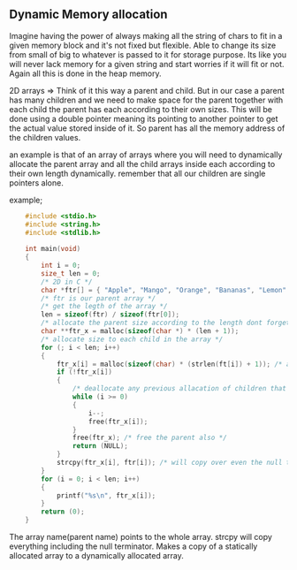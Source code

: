 ## Dynamic Memory allocation
Imagine having the power of always making all the string of chars to fit in a given memory block and it's not fixed but flexible.
Able to change its size from small of big to whatever is passed to it for storage purpose.
Its like you will never lack memory for a given string and start worries if it will fit or not.
Again all this is done in the heap memory.

2D arrays => Think of it this way a parent and child.
But in our case a parent has many children and we need to make space for the parent together with each child the parent has each according to their own sizes.
This will be done using a double pointer meaning its pointing to another pointer to get the actual value stored inside of it.
So parent has all the memory address of the children values.

an example is that of an array of arrays where you will need to dynamically allocate the parent array and all the child arrays inside each according to their own length dynamically.
remember that all our children are single pointers alone.

example;
```c
    #include <stdio.h>
    #include <string.h>
    #include <stdlib.h>
    
    int main(void)
    {
        int i = 0;
        size_t len = 0;
        /* 2D in C */
        char *ftr[] = { "Apple", "Mango", "Orange", "Bananas", "Lemon" };
        /* ftr is our parent array */
        /* get the legth of the array */
        len = sizeof(ftr) / sizeof(ftr[0]);
        /* allocate the parent size according to the length dont forget to add the null terminator */
        char **ftr_x = malloc(sizeof(char *) * (len + 1));
        /* allocate size to each child in the array */
        for (; i < len; i++)
        {
            ftr_x[i] = malloc(sizeof(char) * (strlen(ft[i]) + 1)); /* add the null terminator */
            if (!ftr_x[i])
            {
                /* deallocate any previous allacation of children that were either succeful */
                while (i >= 0)
                {
                    i--;
                    free(ftr_x[i]);
                }
                free(ftr_x); /* free the parent also */
                return (NULL);
            }
            strcpy(ftr_x[i], ftr[i]); /* will copy over even the null terminator */
        }
        for (i = 0; i < len; i++)
        {
            printf("%s\n", ftr_x[i]);
        }
        return (0);
    }
```
The array name(parent name) points to the whole array.
strcpy will copy everything including the null terminator.
Makes a copy of a statically allocated array to a dynamically allocated array.

